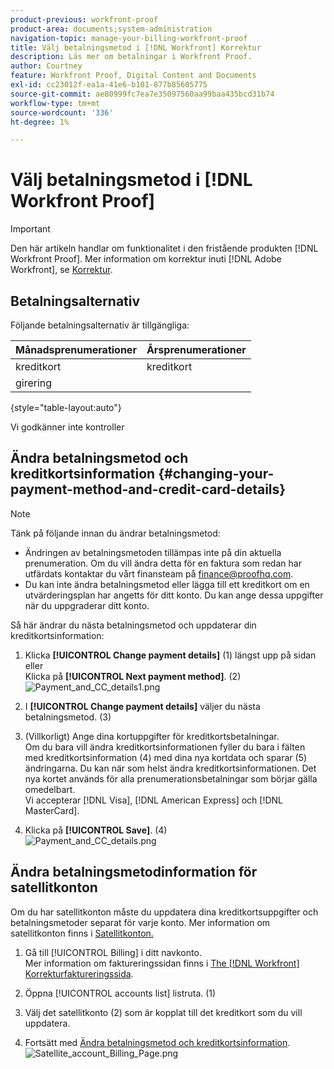 ```yaml
---
product-previous: workfront-proof
product-area: documents;system-administration
navigation-topic: manage-your-billing-workfront-proof
title: Välj betalningsmetod i [!DNL Workfront] Korrektur
description: Läs mer om betalningar i Workfront Proof.
author: Courtney
feature: Workfront Proof, Digital Content and Documents
exl-id: cc23012f-ea1a-41e6-b101-877b85605775
source-git-commit: ae80999fc7ea7e35097560aa99baa435bcd31b74
workflow-type: tm+mt
source-wordcount: '336'
ht-degree: 1%

---
```


# Välj betalningsmetod i [!DNL Workfront Proof]

>[!IMPORTANT]
>
>Den här artikeln handlar om funktionalitet i den fristående produkten [!DNL Workfront Proof]. Mer information om korrektur inuti [!DNL Adobe Workfront], se [Korrektur](../../../review-and-approve-work/proofing/proofing.md).

## Betalningsalternativ

Följande betalningsalternativ är tillgängliga:

| **Månadsprenumerationer** | **Årsprenumerationer** |
|---|---|
| kreditkort | kreditkort |
| girering |

{style="table-layout:auto"}

Vi godkänner inte kontroller

## Ändra betalningsmetod och kreditkortsinformation {#changing-your-payment-method-and-credit-card-details}

>[!NOTE]
>
>Tänk på följande innan du ändrar betalningsmetod:
>
>* Ändringen av betalningsmetoden tillämpas inte på din aktuella prenumeration. Om du vill ändra detta för en faktura som redan har utfärdats kontaktar du vårt finansteam på [finance@proofhq.com](mailto:finance@proofhq.com).
>* Du kan inte ändra betalningsmetod eller lägga till ett kreditkort om en utvärderingsplan har angetts för ditt konto. Du kan ange dessa uppgifter när du uppgraderar ditt konto.
>



Så här ändrar du nästa betalningsmetod och uppdaterar din kreditkortsinformation:

1. Klicka **[!UICONTROL Change payment details]** (1) längst upp på sidan\
   eller\
   Klicka på **[!UICONTROL Next payment method]**. (2)\
   ![Payment_and_CC_details1.png](assets/payment-and-cc-details1-350x205.png)

1. I **[!UICONTROL Change payment details]** väljer du nästa betalningsmetod. (3)
1. (Villkorligt) Ange dina kortuppgifter för kreditkortsbetalningar.\
   Om du bara vill ändra kreditkortsinformationen fyller du bara i fälten med kreditkortsinformation (4) med dina nya kortdata och sparar (5) ändringarna. Du kan när som helst ändra kreditkortsinformationen. Det nya kortet används för alla prenumerationsbetalningar som börjar gälla omedelbart.\
   Vi accepterar [!DNL Visa], [!DNL American Express] och [!DNL MasterCard].

1. Klicka på **[!UICONTROL Save]**. (4)\
   ![Payment_and_CC_details.png](assets/payment-and-cc-details-350x217.png)

## Ändra betalningsmetodinformation för satellitkonton

Om du har satellitkonton måste du uppdatera dina kreditkortsuppgifter och betalningsmetoder separat för varje konto. Mer information om satellitkonton finns i  [Satellitkonton.](https://support.workfront.com/hc/en-us/sections/115000921108-Satellite-accounts)

1. Gå till [!UICONTROL Billing] i ditt navkonto.\
   Mer information om faktureringssidan finns i [The [!DNL Workfront] Korrekturfaktureringssida](../../../workfront-proof/wp-billingsettings/manage-your-billing/wp-billing-page.md).

1. Öppna [!UICONTROL accounts list] listruta. (1)
1. Välj det satellitkonto (2) som är kopplat till det kreditkort som du vill uppdatera.
1. Fortsätt med [Ändra betalningsmetod och kreditkortsinformation](#changing-your-payment-method-and-credit-card-details).\
   ![Satellite_account_Billing_Page.png](assets/satellite-account-billing-page-350x167.png)

